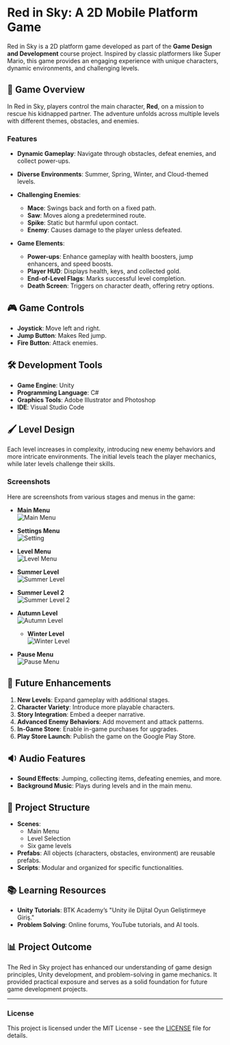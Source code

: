 # Red in Sky: A 2D Mobile Platform Game

Red in Sky is a 2D platform game developed as part of the **Game Design and Development** course project. Inspired by classic platformers like Super Mario, this game provides an engaging experience with unique characters, dynamic environments, and challenging levels.

## 🚀 **Game Overview**
In Red in Sky, players control the main character, **Red**, on a mission to rescue his kidnapped partner. The adventure unfolds across multiple levels with different themes, obstacles, and enemies.

### **Features**
- **Dynamic Gameplay**: Navigate through obstacles, defeat enemies, and collect power-ups.
- **Diverse Environments**: Summer, Spring, Winter, and Cloud-themed levels.
- **Challenging Enemies**:
  - **Mace**: Swings back and forth on a fixed path.
  - **Saw**: Moves along a predetermined route.
  - **Spike**: Static but harmful upon contact.
  - **Enemy**: Causes damage to the player unless defeated.

- **Game Elements**:
  - **Power-ups**: Enhance gameplay with health boosters, jump enhancers, and speed boosts.
  - **Player HUD**: Displays health, keys, and collected gold.
  - **End-of-Level Flags**: Marks successful level completion.
  - **Death Screen**: Triggers on character death, offering retry options.

## 🎮 **Game Controls**
- **Joystick**: Move left and right.
- **Jump Button**: Makes Red jump.
- **Fire Button**: Attack enemies.

## 🛠️ **Development Tools**
- **Game Engine**: Unity
- **Programming Language**: C#
- **Graphics Tools**: Adobe Illustrator and Photoshop
- **IDE**: Visual Studio Code

## 🖌️ **Level Design**
Each level increases in complexity, introducing new enemy behaviors and more intricate environments. The initial levels teach the player mechanics, while later levels challenge their skills.

### **Screenshots**
Here are screenshots from various stages and menus in the game:

- **Main Menu**  
  ![Main Menu](Assets/Main_Menu.png)

- **Settings Menu**  
  ![Setting](Assets/Setting.png)
  
- **Level Menu**  
  ![Level Menu](Assets/Level_Menu.png)

- **Summer Level**  
  ![Summer Level](Assets/Summer_Level.png)
  
- **Summer Level 2**  
  ![Summer Level 2](Assets/Summer_Level_2.png)
  
- **Autumn Level**  
  ![Autumn Level](Assets/autumn_Level.png)

  - **Winter Level**  
  ![Winter Level](Assets/Winter_Level.png)
  
- **Pause Menu**  
  ![Pause Menu](Assets/Pause_Menu.png)


## 🌟 **Future Enhancements**
1. **New Levels**: Expand gameplay with additional stages.
2. **Character Variety**: Introduce more playable characters.
3. **Story Integration**: Embed a deeper narrative.
4. **Advanced Enemy Behaviors**: Add movement and attack patterns.
5. **In-Game Store**: Enable in-game purchases for upgrades.
6. **Play Store Launch**: Publish the game on the Google Play Store.

## 🔉 **Audio Features**
- **Sound Effects**: Jumping, collecting items, defeating enemies, and more.
- **Background Music**: Plays during levels and in the main menu.

## 📂 **Project Structure**
- **Scenes**:
  - Main Menu
  - Level Selection
  - Six game levels
- **Prefabs**: All objects (characters, obstacles, environment) are reusable prefabs.
- **Scripts**: Modular and organized for specific functionalities.

## 📚 **Learning Resources**
- **Unity Tutorials**: BTK Academy’s "Unity ile Dijital Oyun Geliştirmeye Giriş."
- **Problem Solving**: Online forums, YouTube tutorials, and AI tools.

## 📊 **Project Outcome**
The Red in Sky project has enhanced our understanding of game design principles, Unity development, and problem-solving in game mechanics. It provided practical exposure and serves as a solid foundation for future game development projects.

---

### **License**
This project is licensed under the MIT License - see the [LICENSE](LICENSE) file for details.
